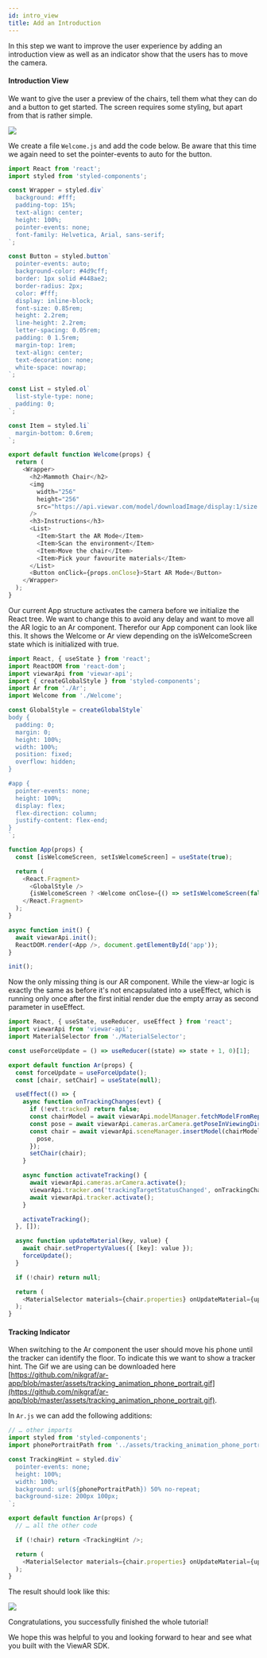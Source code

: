```yaml
---
id: intro_view
title: Add an Introduction
---
```


In this step we want to improve the user experience by adding an introduction view as well as an indicator show that the users has to move the camera.

#### Introduction View

We want to give the user a preview of the chairs, tell them what they can do and a button to get started. The screen requires some styling, but apart from that is rather simple.

![](https://user-images.githubusercontent.com/223045/49935922-b0f16f00-fed2-11e8-8ec1-5ad9a3b3e290.png)

We create a file `Welcome.js` and add the code below. Be aware that this time we again need to set the pointer-events to auto for the button.

```js
import React from 'react';
import styled from 'styled-components';

const Wrapper = styled.div`
  background: #fff;
  padding-top: 15%;
  text-align: center;
  height: 100%;
  pointer-events: none;
  font-family: Helvetica, Arial, sans-serif;
`;

const Button = styled.button`
  pointer-events: auto;
  background-color: #4d9cff;
  border: 1px solid #448ae2;
  border-radius: 2px;
  color: #fff;
  display: inline-block;
  font-size: 0.85rem;
  height: 2.2rem;
  line-height: 2.2rem;
  letter-spacing: 0.05rem;
  padding: 0 1.5rem;
  margin-top: 1rem;
  text-align: center;
  text-decoration: none;
  white-space: nowrap;
`;

const List = styled.ol`
  list-style-type: none;
  padding: 0;
`;

const Item = styled.li`
  margin-bottom: 0.6rem;
`;

export default function Welcome(props) {
  return (
    <Wrapper>
      <h2>Mammoth Chair</h2>
      <img
        width="256"
        height="256"
        src="https://api.viewar.com/model/downloadImage/display:1/size:large/id:65343"
      />
      <h3>Instructions</h3>
      <List>
        <Item>Start the AR Mode</Item>
        <Item>Scan the environment</Item>
        <Item>Move the chair</Item>
        <Item>Pick your favourite materials</Item>
      </List>
      <Button onClick={props.onClose}>Start AR Mode</Button>
    </Wrapper>
  );
}
```

Our current App structure activates the camera before we initialize the React tree. We want to change this to avoid any delay and want to move all the AR logic to an Ar component. Therefor our App component can look like this. It shows the Welcome or Ar view depending on the isWelcomeScreen state which is initialized with true.

```js
import React, { useState } from 'react';
import ReactDOM from 'react-dom';
import viewarApi from 'viewar-api';
import { createGlobalStyle } from 'styled-components';
import Ar from './Ar';
import Welcome from './Welcome';

const GlobalStyle = createGlobalStyle`
body {
  padding: 0;
  margin: 0;
  height: 100%;
  width: 100%;
  position: fixed;
  overflow: hidden;
}

#app {
  pointer-events: none;
  height: 100%;
  display: flex;
  flex-direction: column;
  justify-content: flex-end;
}
`;

function App(props) {
  const [isWelcomeScreen, setIsWelcomeScreen] = useState(true);

  return (
    <React.Fragment>
      <GlobalStyle />
      {isWelcomeScreen ? <Welcome onClose={() => setIsWelcomeScreen(false)} /> : <Ar />}
    </React.Fragment>
  );
}

async function init() {
  await viewarApi.init();
  ReactDOM.render(<App />, document.getElementById('app'));
}

init();
```

Now the only missing thing is our AR component. While the view-ar logic is exactly the same as before it's not encapsulated into a useEffect, which is running only once after the first initial render due the empty array as second parameter in useEffect.

```js
import React, { useState, useReducer, useEffect } from 'react';
import viewarApi from 'viewar-api';
import MaterialSelector from './MaterialSelector';

const useForceUpdate = () => useReducer((state) => state + 1, 0)[1];

export default function Ar(props) {
  const forceUpdate = useForceUpdate();
  const [chair, setChair] = useState(null);

  useEffect(() => {
    async function onTrackingChanges(evt) {
      if (!evt.tracked) return false;
      const chairModel = await viewarApi.modelManager.fetchModelFromRepository('65343');
      const pose = await viewarApi.cameras.arCamera.getPoseInViewingDirection(1800, true);
      const chair = await viewarApi.sceneManager.insertModel(chairModel, {
        pose,
      });
      setChair(chair);
    }

    async function activateTracking() {
      await viewarApi.cameras.arCamera.activate();
      viewarApi.tracker.on('trackingTargetStatusChanged', onTrackingChanges);
      await viewarApi.tracker.activate();
    }

    activateTracking();
  }, []);

  async function updateMaterial(key, value) {
    await chair.setPropertyValues({ [key]: value });
    forceUpdate();
  }

  if (!chair) return null;

  return (
    <MaterialSelector materials={chair.properties} onUpdateMaterial={updateMaterial} />
  );
}
```

#### Tracking Indicator

When switching to the Ar component the user should move his phone until the tracker can identify the floor. To indicate this we want to show a tracker hint. The Gif we are using can be downloaded here [https://github.com/nikgraf/ar-app/blob/master/assets/tracking_animation_phone_portrait.gif](https://github.com/nikgraf/ar-app/blob/master/assets/tracking_animation_phone_portrait.gif).

In `Ar.js` we can add the following additions:

```js
// … other imports
import styled from 'styled-components';
import phonePortraitPath from '../assets/tracking_animation_phone_portrait.gif';

const TrackingHint = styled.div`
  pointer-events: none;
  height: 100%;
  width: 100%;
  background: url(${phonePortraitPath}) 50% no-repeat;
  background-size: 200px 100px;
`;

export default function Ar(props) {
  // … all the other code

  if (!chair) return <TrackingHint />;

  return (
    <MaterialSelector materials={chair.properties} onUpdateMaterial={updateMaterial} />
  );
}
```

The result should look like this:

![](https://user-images.githubusercontent.com/223045/49935956-c797c600-fed2-11e8-8517-cbed97cff07e.gif)

Congratulations, you successfully finished the whole tutorial!

We hope this was helpful to you and looking forward to hear and see what you built with the ViewAR SDK.
